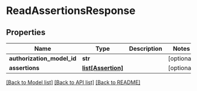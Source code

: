 # ReadAssertionsResponse


## Properties
Name | Type | Description | Notes
------------ | ------------- | ------------- | -------------
**authorization_model_id** | **str** |  | [optional] 
**assertions** | [**list[Assertion]**](Assertion.md) |  | [optional] 

[[Back to Model list]](../README.md#documentation-for-models) [[Back to API list]](../README.md#documentation-for-api-endpoints) [[Back to README]](../README.md)


